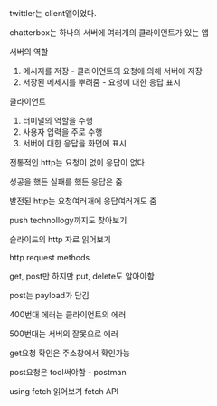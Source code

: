 twittler는 client앱이었다.

chatterbox는 하나의 서버에 여러개의 클라이언트가 있는 앱

서버의 역할

1. 메시지를 저장 - 클라이언트의 요청에 의해 서버에 저장
2. 저장된 메세지를 뿌려줌 - 요청에 대한 응답 표시

클라이언트 

1. 터미널의 역할을 수행
2. 사용자 입력을 주로 수행
3. 서버에 대한 응답을 화면에 표시

전통적인 http는 요청이 없이 응답이 없다

성공을 했든 실패를 했든 응답은 줌

발전된 http는 요청여러개에 응답여러개도 줌

push technollogy까지도 찾아보기

슬라이드의 http 자료 읽어보기



http request methods 

get, post만 하지만 put, delete도 알아야함

post는 payload가 담김

400번대 에러는 클라이언트의 에러

500번대는 서버의 잘못으로 에러

get요청 확인은 주소창에서 확인가능

post요청은 tool써야함 - postman

using fetch 읽어보기 fetch API



